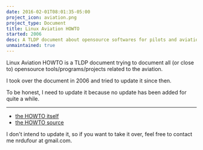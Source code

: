 ```yaml
---
date: 2016-02-01T08:01:35-05:00
project_icon: aviation.png
project_type: Document
title: Linux Aviation HOWTO
started: 2006
desc: A TLDP document about opensource softwares for pilots and aviation in general.
unmaintained: true
---
```


Linux Aviation HOWTO is a TLDP document trying to document all (or close to) opensource tools/programs/projects related to the aviation.

I took over the document in 2006 and tried to update it since then.

To be honest, I need to update it because no update has been added for quite a while.

---

+ [the HOWTO itself](https://tldp.org/HOWTO/html_single/Aviation-HOWTO/)
+ [the HOWTO source](https://github.com/tLDP/LDP/blob/70e18f812445673250145fa5701bb9f9a9b2828c/LDP/howto/docbook/Aviation-HOWTO.xml)

I don't intend to update it, so if you want to take it over, feel free to contact me nrdufour at gmail.com.
